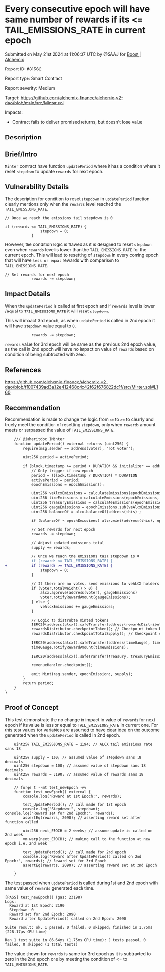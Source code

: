 
# Every consecutive epoch will have same number of rewards if its <= TAIL_EMISSIONS_RATE in current epoch

Submitted on May 21st 2024 at 11:06:37 UTC by @SAAJ for [Boost | Alchemix](https://immunefi.com/bounty/alchemix-boost/)

Report ID: #31562

Report type: Smart Contract

Report severity: Medium

Target: https://github.com/alchemix-finance/alchemix-v2-dao/blob/main/src/Minter.sol

Impacts:
- Contract fails to deliver promised returns, but doesn't lose value

## Description
## Brief/Intro
```Minter``` contract have function ```updatePeriod``` where it has a condition where it reset ```stepdown``` to update ```rewards``` for next epoch.

## Vulnerability Details
The description for condition to reset ```stepdown``` in ```updatePeriod``` function clearly mentions only when the ```rewards``` level reached the ```TAIL_EMISSIONS_RATE```.
```
// Once we reach the emissions tail stepdown is 0

if (rewards <= TAIL_EMISSIONS_RATE) {
                stepdown = 0;
            }
``` 
However, the condition logic is flawed as it is designed to reset ```stepdown``` even when 
```rewards``` level is lower than the ```TAIL_EMISSIONS_RATE``` for the current epoch.
This will lead to resetting of ```stepdown``` in every coming epoch that will have ```less or equal``` rewards with comparison to ```TAIL_EMISSIONS_RATE```.
```
// Set rewards for next epoch
            rewards -= stepdown;
```
## Impact Details
When the ```updatePeriod``` is called at first epoch and if ```rewards``` level is lower /equal to ```TAIL_EMISSIONS_RATE``` it will reset ```stepdown```.

This will impact 3rd epoch, as when ```updatePeriod``` is called in 2nd epoch it will have ```stepdown``` value equal to ```0```. 
```
            rewards -= stepdown;
```
```rewards``` value for 3rd epoch will be same as the previous 2nd epoch value, as the call in 2nd epoch will have no impact on value of ```rewards``` based on condition of being subtracted with zero.

## References
https://github.com/alchemix-finance/alchemix-v2-dao/blob/f1007439ad3a32e412468c4c42f62f676822dc1f/src/Minter.sol#L160

## Recommendation

Recommendation is made to change the logic from ```<=``` to ```>=``` to clearly and truely meet the condition of resetting ```stepdown```, only when ```rewards``` amount meets or surpassed the value of ```TAIL_EMISSIONS_RATE```.
```diff
    /// @inheritdoc IMinter
    function updatePeriod() external returns (uint256) {
        require(msg.sender == address(voter), "not voter");

        uint256 period = activePeriod;

        if (block.timestamp >= period + DURATION && initializer == address(0)) {
            // Only trigger if new epoch
            period = (block.timestamp / DURATION) * DURATION;
            activePeriod = period;
            epochEmissions = epochEmission();

            uint256 veAlcxEmissions = calculateEmissions(epochEmissions, veAlcxEmissionsRate);
            uint256 timeEmissions = calculateEmissions(epochEmissions, timeEmissionsRate);
            uint256 treasuryEmissions = calculateEmissions(epochEmissions, treasuryEmissionsRate);
            uint256 gaugeEmissions = epochEmissions.sub(veAlcxEmissions).sub(timeEmissions).sub(treasuryEmissions);
            uint256 balanceOf = alcx.balanceOf(address(this));

            if (balanceOf < epochEmissions) alcx.mint(address(this), epochEmissions - balanceOf);

            // Set rewards for next epoch
            rewards -= stepdown;

            // Adjust updated emissions total
            supply += rewards;

            // Once we reach the emissions tail stepdown is 0
-           if (rewards <= TAIL_EMISSIONS_RATE) {
+           if (rewards >= TAIL_EMISSIONS_RATE) {
                stepdown = 0;
            }

            // If there are no votes, send emissions to veALCX holders
            if (voter.totalWeight() > 0) {
                alcx.approve(address(voter), gaugeEmissions);
                voter.notifyRewardAmount(gaugeEmissions);
            } else {
                veAlcxEmissions += gaugeEmissions;
            }

            // Logic to distrubte minted tokens
            IERC20(address(alcx)).safeTransfer(address(rewardsDistributor), veAlcxEmissions);
            rewardsDistributor.checkpointToken(); // Checkpoint token balance that was just minted in rewards distributor
            rewardsDistributor.checkpointTotalSupply(); // Checkpoint supply

            IERC20(address(alcx)).safeTransfer(address(timeGauge), timeEmissions);
            timeGauge.notifyRewardAmount(timeEmissions);

            IERC20(address(alcx)).safeTransfer(treasury, treasuryEmissions);

            revenueHandler.checkpoint();

            emit Mint(msg.sender, epochEmissions, supply);
        }
        return period;
    }
}
```




## Proof of Concept
This test demonstrate the no change in impact in value of ```rewards``` for next epoch if its value is less or equal to ```TAIL_EMISSIONS_RATE``` in current one.
For this test values for variables are assumed to have clear idea on the outcome generated when the ```updatePeriod``` is called in 2nd epoch.
```
    uint256 TAIL_EMISSIONS_RATE = 2194; // ALCX tail emissions rate sans 18

    uint256 supply = 100; // assumed value of stepdown sans 18 decimals
    uint256 stepdown = 100; // assumed value of stepdown sans 18 decimals
    uint256 rewards = 2190; // assumed value of rewards sans 18 decimals

    // forge t --mt test_newEpoch -vv
    function test_newEpoch() external {
        console.log("Reward at 1st Epoch:", rewards);

        test_UpdatePeriod(); // call made for 1st epoch
        console.log("Stepdown:", stepdown);
console.log("Reward set for 2nd Epoch:", rewards);
        assertEq(rewards, 2090); // asserting reward set after function called

        uint256 next_EPOCH = 2 weeks; // assume update is called on 2nd week
        vm.warp(next_EPOCH); // making call to the function at new epoch i.e. 2nd week

        test_UpdatePeriod(); // call made for 2nd epoch
        console.log("Reward after UpdatePeriod() called on 2nd Epoch:", rewards); // Reward set for 3rd Epoch
        assertEq(rewards, 2090); // asserting reward set at 2nd Epoch

    }
 ```
The test passed when ```updatePeriod``` is called during 1st and 2nd epoch with same value of ```rewards``` generated each time.
```
[PASS] test_newEpoch() (gas: 23198)
Logs:
  Reward at 1st Epoch: 2190
  Stepdown: 0
  Reward set for 2nd Epoch: 2090
  Reward after UpdatePeriod() called on 2nd Epoch: 2090

Suite result: ok. 1 passed; 0 failed; 0 skipped; finished in 1.75ms (228.17µs CPU time)

Ran 1 test suite in 86.64ms (1.75ms CPU time): 1 tests passed, 0 failed, 0 skipped (1 total tests)
```

The value shown for ```rewards``` is same for 3rd epoch as it is subtracted to zero in the 2nd epoch one by meeting the condition of <= to ```TAIL_EMISSIONS_RATE```.



